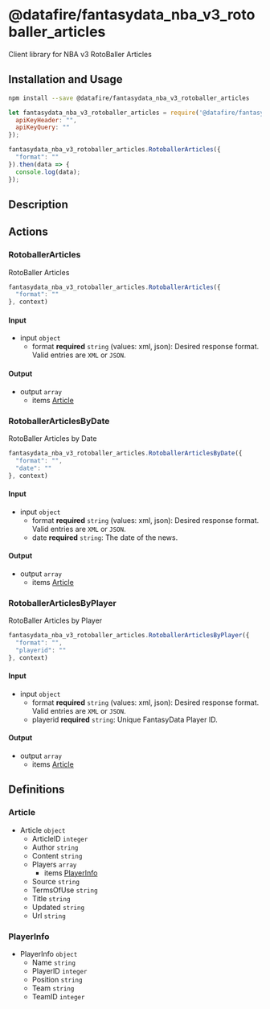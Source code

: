 # @datafire/fantasydata_nba_v3_rotoballer_articles

Client library for NBA v3 RotoBaller Articles

## Installation and Usage
```bash
npm install --save @datafire/fantasydata_nba_v3_rotoballer_articles
```
```js
let fantasydata_nba_v3_rotoballer_articles = require('@datafire/fantasydata_nba_v3_rotoballer_articles').create({
  apiKeyHeader: "",
  apiKeyQuery: ""
});

fantasydata_nba_v3_rotoballer_articles.RotoballerArticles({
  "format": ""
}).then(data => {
  console.log(data);
});
```

## Description



## Actions

### RotoballerArticles
RotoBaller Articles


```js
fantasydata_nba_v3_rotoballer_articles.RotoballerArticles({
  "format": ""
}, context)
```

#### Input
* input `object`
  * format **required** `string` (values: xml, json): Desired response format. Valid entries are <code>XML</code> or <code>JSON</code>.

#### Output
* output `array`
  * items [Article](#article)

### RotoballerArticlesByDate
RotoBaller Articles by Date


```js
fantasydata_nba_v3_rotoballer_articles.RotoballerArticlesByDate({
  "format": "",
  "date": ""
}, context)
```

#### Input
* input `object`
  * format **required** `string` (values: xml, json): Desired response format. Valid entries are <code>XML</code> or <code>JSON</code>.
  * date **required** `string`: The date of the news.

#### Output
* output `array`
  * items [Article](#article)

### RotoballerArticlesByPlayer
RotoBaller Articles by Player


```js
fantasydata_nba_v3_rotoballer_articles.RotoballerArticlesByPlayer({
  "format": "",
  "playerid": ""
}, context)
```

#### Input
* input `object`
  * format **required** `string` (values: xml, json): Desired response format. Valid entries are <code>XML</code> or <code>JSON</code>.
  * playerid **required** `string`: Unique FantasyData Player ID.

#### Output
* output `array`
  * items [Article](#article)



## Definitions

### Article
* Article `object`
  * ArticleID `integer`
  * Author `string`
  * Content `string`
  * Players `array`
    * items [PlayerInfo](#playerinfo)
  * Source `string`
  * TermsOfUse `string`
  * Title `string`
  * Updated `string`
  * Url `string`

### PlayerInfo
* PlayerInfo `object`
  * Name `string`
  * PlayerID `integer`
  * Position `string`
  * Team `string`
  * TeamID `integer`


